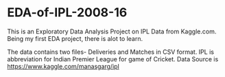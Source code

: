 # EDA-of-IPL-2008-16
This is an Exploratory Data Analysis Project on IPL Data from Kaggle.com.
Being my first EDA project, there is alot to learn.

The data contains two files- Deliveries and Matches in CSV format. IPL is abbreviation for Indian Premier League for game of Cricket.
Data Source is https://www.kaggle.com/manasgarg/ipl
